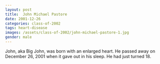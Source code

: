 ```yaml
---
layout: post
title:  John Michael Pastore
date: 2001-12-26
categories: class-of-2002
tags: heart-disease
images: /assets/class-of-2002/john-michael-pastore-1.jpg
gender: male
---
```

John, aka Big John, was born with an enlarged heart. He passed away on December 26, 2001 when it gave out in his sleep. He had just turned 18.
